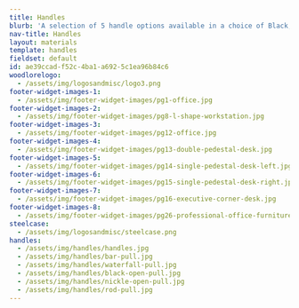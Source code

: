 ```yaml
---
title: Handles
blurb: 'A selection of 5 handle options available in a choice of Black, Nickel or Aluminum finishes.'
nav-title: Handles
layout: materials
template: handles
fieldset: default
id: ae39ccad-f52c-4ba1-a692-5c1ea96b84c6
woodlorelogo:
  - /assets/img/logosandmisc/logo3.png
footer-widget-images-1:
  - /assets/img/footer-widget-images/pg1-office.jpg
footer-widget-images-2:
  - /assets/img/footer-widget-images/pg8-l-shape-workstation.jpg
footer-widget-images-3:
  - /assets/img/footer-widget-images/pg12-office.jpg
footer-widget-images-4:
  - /assets/img/footer-widget-images/pg13-double-pedestal-desk.jpg
footer-widget-images-5:
  - /assets/img/footer-widget-images/pg14-single-pedestal-desk-left.jpg
footer-widget-images-6:
  - /assets/img/footer-widget-images/pg15-single-pedestal-desk-right.jpg
footer-widget-images-7:
  - /assets/img/footer-widget-images/pg16-executive-corner-desk.jpg
footer-widget-images-8:
  - /assets/img/footer-widget-images/pg26-professional-office-furniture.jpg
steelcase:
  - /assets/img/logosandmisc/steelcase.png
handles:
  - /assets/img/handles/handles.jpg
  - /assets/img/handles/bar-pull.jpg
  - /assets/img/handles/waterfall-pull.jpg
  - /assets/img/handles/black-open-pull.jpg
  - /assets/img/handles/nickle-open-pull.jpg
  - /assets/img/handles/rod-pull.jpg
---
```

